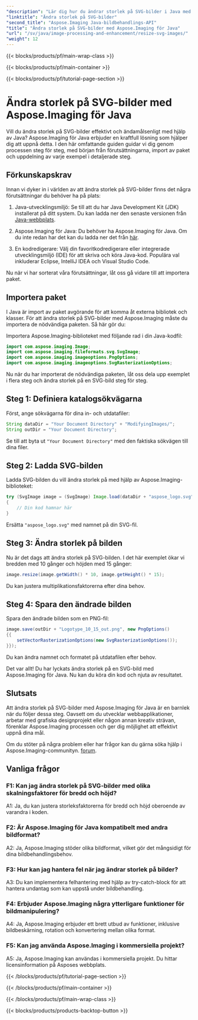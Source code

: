 ```yaml
---
"description": "Lär dig hur du ändrar storlek på SVG-bilder i Java med Aspose.Imaging för Java. Steg-för-steg-guide för effektiv bildbehandling."
"linktitle": "Ändra storlek på SVG-bilder"
"second_title": "Aspose.Imaging Java-bildbehandlings-API"
"title": "Ändra storlek på SVG-bilder med Aspose.Imaging för Java"
"url": "/sv/java/image-processing-and-enhancement/resize-svg-images/"
"weight": 12
---
```


{{< blocks/products/pf/main-wrap-class >}}

{{< blocks/products/pf/main-container >}}

{{< blocks/products/pf/tutorial-page-section >}}

# Ändra storlek på SVG-bilder med Aspose.Imaging för Java

Vill du ändra storlek på SVG-bilder effektivt och ändamålsenligt med hjälp av Java? Aspose.Imaging för Java erbjuder en kraftfull lösning som hjälper dig att uppnå detta. I den här omfattande guiden guidar vi dig genom processen steg för steg, med början från förutsättningarna, import av paket och uppdelning av varje exempel i detaljerade steg.

## Förkunskapskrav

Innan vi dyker in i världen av att ändra storlek på SVG-bilder finns det några förutsättningar du behöver ha på plats:

1. Java-utvecklingsmiljö: Se till att du har Java Development Kit (JDK) installerat på ditt system. Du kan ladda ner den senaste versionen från [Java-webbplats](https://www.oracle.com/java/technologies/javase-downloads).

2. Aspose.Imaging för Java: Du behöver ha Aspose.Imaging för Java. Om du inte redan har det kan du ladda ner det från [här](https://releases.aspose.com/imaging/java/).

3. En kodredigerare: Välj din favoritkodredigerare eller integrerade utvecklingsmiljö (IDE) för att skriva och köra Java-kod. Populära val inkluderar Eclipse, IntelliJ IDEA och Visual Studio Code.

Nu när vi har sorterat våra förutsättningar, låt oss gå vidare till att importera paket.

## Importera paket

I Java är import av paket avgörande för att komma åt externa bibliotek och klasser. För att ändra storlek på SVG-bilder med Aspose.Imaging måste du importera de nödvändiga paketen. Så här gör du:

Importera Aspose.Imaging-biblioteket med följande rad i din Java-kodfil:

```java
import com.aspose.imaging.Image;
import com.aspose.imaging.fileformats.svg.SvgImage;
import com.aspose.imaging.imageoptions.PngOptions;
import com.aspose.imaging.imageoptions.SvgRasterizationOptions;
```

Nu när du har importerat de nödvändiga paketen, låt oss dela upp exemplet i flera steg och ändra storlek på en SVG-bild steg för steg.


## Steg 1: Definiera katalogsökvägarna

Först, ange sökvägarna för dina in- och utdatafiler:

```java
String dataDir = "Your Document Directory" + "ModifyingImages/";
String outDir = "Your Document Directory";
```

Se till att byta ut `"Your Document Directory"` med den faktiska sökvägen till dina filer.

## Steg 2: Ladda SVG-bilden

Ladda SVG-bilden du vill ändra storlek på med hjälp av Aspose.Imaging-biblioteket:

```java
try (SvgImage image = (SvgImage) Image.load(dataDir + "aspose_logo.svg"))
{
    // Din kod hamnar här
}
```

Ersätta `"aspose_logo.svg"` med namnet på din SVG-fil.

## Steg 3: Ändra storlek på bilden

Nu är det dags att ändra storlek på SVG-bilden. I det här exemplet ökar vi bredden med 10 gånger och höjden med 15 gånger:

```java
image.resize(image.getWidth() * 10, image.getHeight() * 15);
```

Du kan justera multiplikationsfaktorerna efter dina behov.

## Steg 4: Spara den ändrade bilden

Spara den ändrade bilden som en PNG-fil:

```java
image.save(outDir + "Logotype_10_15_out.png", new PngOptions()
{{
    setVectorRasterizationOptions(new SvgRasterizationOptions());
}});
```

Du kan ändra namnet och formatet på utdatafilen efter behov.

Det var allt! Du har lyckats ändra storlek på en SVG-bild med Aspose.Imaging för Java. Nu kan du köra din kod och njuta av resultatet.

## Slutsats

Att ändra storlek på SVG-bilder med Aspose.Imaging för Java är en barnlek när du följer dessa steg. Oavsett om du utvecklar webbapplikationer, arbetar med grafiska designprojekt eller någon annan kreativ strävan, förenklar Aspose.Imaging processen och ger dig möjlighet att effektivt uppnå dina mål.

Om du stöter på några problem eller har frågor kan du gärna söka hjälp i Aspose.Imaging-communityn. [forum](https://forum.aspose.com/).

## Vanliga frågor

### F1: Kan jag ändra storlek på SVG-bilder med olika skalningsfaktorer för bredd och höjd?

A1: Ja, du kan justera storleksfaktorerna för bredd och höjd oberoende av varandra i koden.

### F2: Är Aspose.Imaging för Java kompatibelt med andra bildformat?

A2: Ja, Aspose.Imaging stöder olika bildformat, vilket gör det mångsidigt för dina bildbehandlingsbehov.

### F3: Hur kan jag hantera fel när jag ändrar storlek på bilder?

A3: Du kan implementera felhantering med hjälp av try-catch-block för att hantera undantag som kan uppstå under bildbehandling.

### F4: Erbjuder Aspose.Imaging några ytterligare funktioner för bildmanipulering?

A4: Ja, Aspose.Imaging erbjuder ett brett utbud av funktioner, inklusive bildbeskärning, rotation och konvertering mellan olika format.

### F5: Kan jag använda Aspose.Imaging i kommersiella projekt?

A5: Ja, Aspose.Imaging kan användas i kommersiella projekt. Du hittar licensinformation på Asposes webbplats.

{{< /blocks/products/pf/tutorial-page-section >}}

{{< /blocks/products/pf/main-container >}}

{{< /blocks/products/pf/main-wrap-class >}}

{{< blocks/products/products-backtop-button >}}